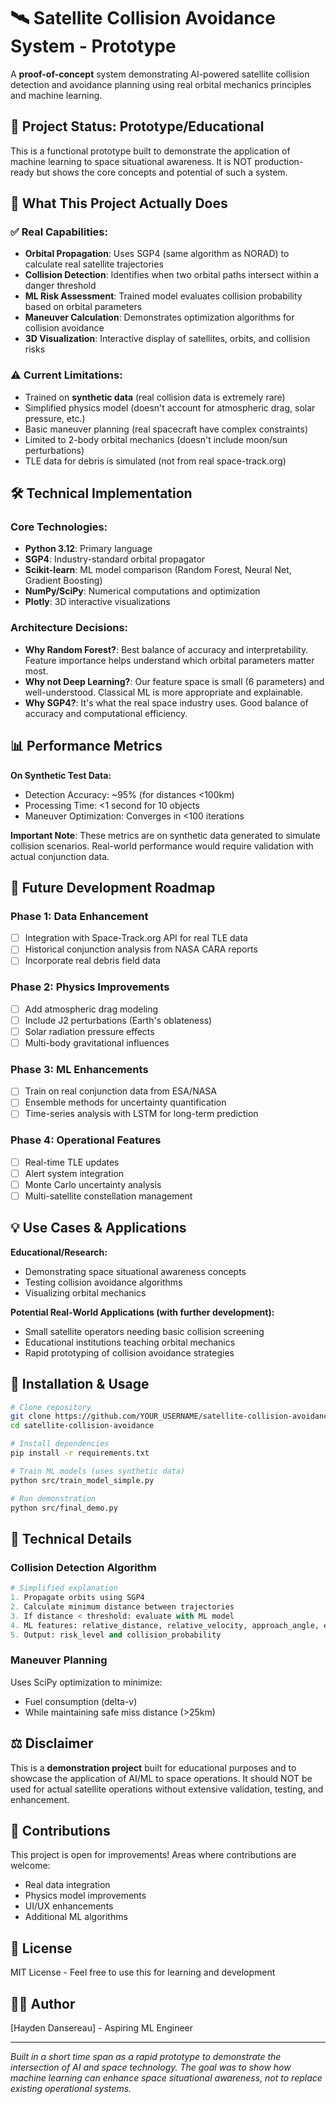 # 🛰️ Satellite Collision Avoidance System - Prototype

A **proof-of-concept** system demonstrating AI-powered satellite collision detection and avoidance planning using real orbital mechanics principles and machine learning.

## 📌 Project Status: Prototype/Educational
This is a functional prototype built to demonstrate the application of machine learning to space situational awareness. It is NOT production-ready but shows the core concepts and potential of such a system.

## 🎯 What This Project Actually Does

### ✅ Real Capabilities:
- **Orbital Propagation**: Uses SGP4 (same algorithm as NORAD) to calculate real satellite trajectories
- **Collision Detection**: Identifies when two orbital paths intersect within a danger threshold
- **ML Risk Assessment**: Trained model evaluates collision probability based on orbital parameters
- **Maneuver Calculation**: Demonstrates optimization algorithms for collision avoidance
- **3D Visualization**: Interactive display of satellites, orbits, and collision risks

### ⚠️ Current Limitations:
- Trained on **synthetic data** (real collision data is extremely rare)
- Simplified physics model (doesn't account for atmospheric drag, solar pressure, etc.)
- Basic maneuver planning (real spacecraft have complex constraints)
- Limited to 2-body orbital mechanics (doesn't include moon/sun perturbations)
- TLE data for debris is simulated (not from real space-track.org)

## 🛠️ Technical Implementation

### Core Technologies:
- **Python 3.12**: Primary language
- **SGP4**: Industry-standard orbital propagator
- **Scikit-learn**: ML model comparison (Random Forest, Neural Net, Gradient Boosting)
- **NumPy/SciPy**: Numerical computations and optimization
- **Plotly**: 3D interactive visualizations

### Architecture Decisions:
- **Why Random Forest?**: Best balance of accuracy and interpretability. Feature importance helps understand which orbital parameters matter most.
- **Why not Deep Learning?**: Our feature space is small (6 parameters) and well-understood. Classical ML is more appropriate and explainable.
- **Why SGP4?**: It's what the real space industry uses. Good balance of accuracy and computational efficiency.

## 📊 Performance Metrics

**On Synthetic Test Data:**
- Detection Accuracy: ~95% (for distances <100km)
- Processing Time: <1 second for 10 objects
- Maneuver Optimization: Converges in <100 iterations

**Important Note**: These metrics are on synthetic data generated to simulate collision scenarios. Real-world performance would require validation with actual conjunction data.

## 🚀 Future Development Roadmap

### Phase 1: Data Enhancement
- [ ] Integration with Space-Track.org API for real TLE data
- [ ] Historical conjunction analysis from NASA CARA reports
- [ ] Incorporate real debris field data

### Phase 2: Physics Improvements
- [ ] Add atmospheric drag modeling
- [ ] Include J2 perturbations (Earth's oblateness)
- [ ] Solar radiation pressure effects
- [ ] Multi-body gravitational influences

### Phase 3: ML Enhancements
- [ ] Train on real conjunction data from ESA/NASA
- [ ] Ensemble methods for uncertainty quantification
- [ ] Time-series analysis with LSTM for long-term prediction

### Phase 4: Operational Features
- [ ] Real-time TLE updates
- [ ] Alert system integration
- [ ] Monte Carlo uncertainty analysis
- [ ] Multi-satellite constellation management

## 💡 Use Cases & Applications

**Educational/Research:**
- Demonstrating space situational awareness concepts
- Testing collision avoidance algorithms
- Visualizing orbital mechanics

**Potential Real-World Applications (with further development):**
- Small satellite operators needing basic collision screening
- Educational institutions teaching orbital mechanics
- Rapid prototyping of collision avoidance strategies

## 🏃 Installation & Usage

```bash
# Clone repository
git clone https://github.com/YOUR_USERNAME/satellite-collision-avoidance.git
cd satellite-collision-avoidance

# Install dependencies
pip install -r requirements.txt

# Train ML models (uses synthetic data)
python src/train_model_simple.py

# Run demonstration
python src/final_demo.py
```

## 📝 Technical Details

### Collision Detection Algorithm
```python
# Simplified explanation
1. Propagate orbits using SGP4
2. Calculate minimum distance between trajectories
3. If distance < threshold: evaluate with ML model
4. ML features: relative_distance, relative_velocity, approach_angle, etc.
5. Output: risk_level and collision_probability
```

### Maneuver Planning
Uses SciPy optimization to minimize:
- Fuel consumption (delta-v)
- While maintaining safe miss distance (>25km)

## ⚖️ Disclaimer

This is a **demonstration project** built for educational purposes and to showcase the application of AI/ML to space operations. It should NOT be used for actual satellite operations without extensive validation, testing, and enhancement.

## 🤝 Contributions

This project is open for improvements! Areas where contributions are welcome:
- Real data integration
- Physics model improvements  
- UI/UX enhancements
- Additional ML algorithms

## 📄 License

MIT License - Feel free to use this for learning and development

## 👨‍💻 Author

[Hayden Dansereau] - Aspiring ML Engineer

---

*Built in a short time span as a rapid prototype to demonstrate the intersection of AI and space technology. The goal was to show how machine learning can enhance space situational awareness, not to replace existing operational systems.*